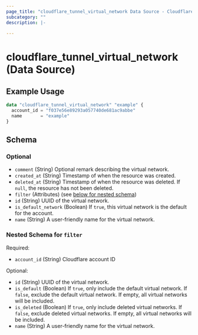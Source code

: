 ```yaml
---
page_title: "cloudflare_tunnel_virtual_network Data Source - Cloudflare"
subcategory: ""
description: |-
  
---
```


# cloudflare_tunnel_virtual_network (Data Source)



## Example Usage

```terraform
data "cloudflare_tunnel_virtual_network" "example" {
  account_id = "f037e56e89293a057740de681ac9abbe"
  name       = "example"
}
```
<!-- schema generated by tfplugindocs -->
## Schema

### Optional

- `comment` (String) Optional remark describing the virtual network.
- `created_at` (String) Timestamp of when the resource was created.
- `deleted_at` (String) Timestamp of when the resource was deleted. If `null`, the resource has not been deleted.
- `filter` (Attributes) (see [below for nested schema](#nestedatt--filter))
- `id` (String) UUID of the virtual network.
- `is_default_network` (Boolean) If `true`, this virtual network is the default for the account.
- `name` (String) A user-friendly name for the virtual network.

<a id="nestedatt--filter"></a>
### Nested Schema for `filter`

Required:

- `account_id` (String) Cloudflare account ID

Optional:

- `id` (String) UUID of the virtual network.
- `is_default` (Boolean) If `true`, only include the default virtual network. If `false`, exclude the default virtual network. If empty, all virtual networks will be included.
- `is_deleted` (Boolean) If `true`, only include deleted virtual networks. If `false`, exclude deleted virtual networks. If empty, all virtual networks will be included.
- `name` (String) A user-friendly name for the virtual network.


